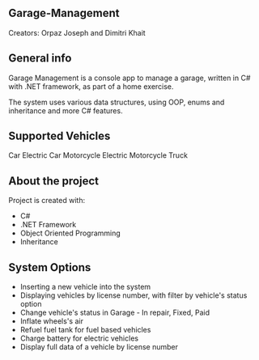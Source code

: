 ## Garage-Management

Creators: Orpaz Joseph and Dimitri Khait

## General info
Garage Management is a console app to manage a garage, written in C# with .NET framework, as part of a home exercise.

The system uses various data structures, using OOP, enums and inheritance and more C# features.

## Supported Vehicles
Car
Electric Car
Motorcycle
Electric Motorcycle
Truck
	
## About the project
Project is created with:
* C#
* .NET Framework
* Object Oriented Programming
* Inheritance

## System Options
* Inserting a new vehicle into the system
* Displaying vehicles by license number, with filter by vehicle's status option
* Change vehicle's status in Garage - In repair, Fixed, Paid
* Inflate wheels's air 
* Refuel fuel tank for fuel based vehicles
* Charge battery for electric vehicles
* Display full data of a vehicle by license number
